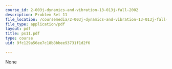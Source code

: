 ```yaml
---
course_id: 2-003j-dynamics-and-vibration-13-013j-fall-2002
description: Problem Set 11
file_location: /coursemedia/2-003j-dynamics-and-vibration-13-013j-fall-2002/9fc129a56ee7c18b8bbee93731f1d2f6_ps11.pdf
file_type: application/pdf
layout: pdf
title: ps11.pdf
type: course
uid: 9fc129a56ee7c18b8bbee93731f1d2f6

---
```

None